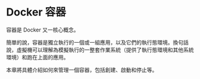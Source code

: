 # Docker 容器
容器是 Docker 又一核心概念。

簡單的說，容器是獨立執行的一個或一組應用，以及它們的執行態環境。換句話說，虛擬機可以理解為模擬執行的一整套作業系統（提供了執行態環境和其他系統環境）和跑在上面的應用。

本章將具體介紹如何來管理一個容器，包括創建、啟動和停止等。
